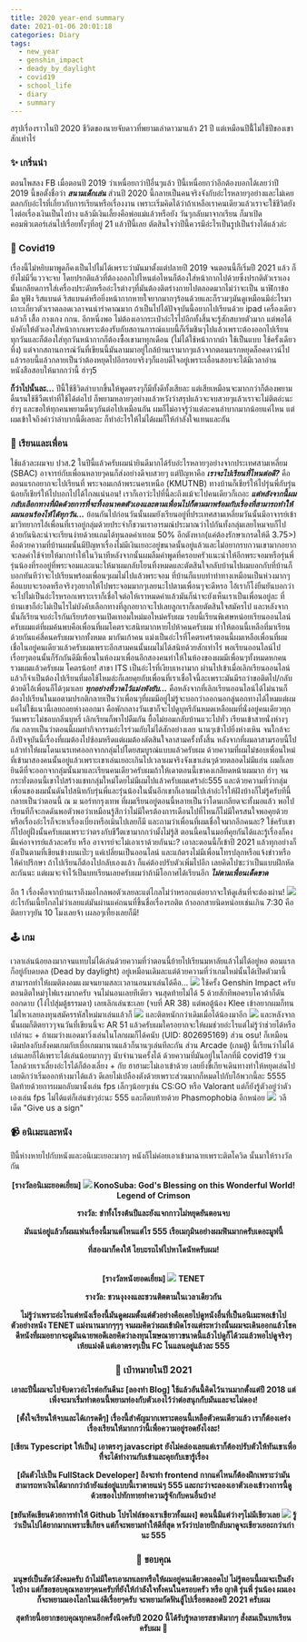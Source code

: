 ```yaml
---
title: 2020 year-end summary
date: 2021-01-06 20:01:18
categories: Diary
tags: 
  - new_year
  - genshin_impact
  - deady_by_daylight
  - covid19
  - school_life
  - diary
  - summary
---
```

สรุปเรื่องราวในปี 2020 ชีวิตของนายจับดาวที่พยามเล่าดาวมาแล้ว 21 ปี แต่เหมือนปีนี้้ไม่ใช้ปีของเขาสักเท่าไร่<!--more-->
### ✨ เกริ่นนํา
ตอนโพสลง FB เมื่อตอนปี 2019 ว่าเหนื่อยกว่าปีอื่นๆแล้ว ปีนี้เหนื่อยกว่าอีกต้องบอกได้เลยว่าปี 2019 
นี้ขอตั้งชื่อว่า **___สนามเด็กเล่น___** ส่วนปี 2020 นี้กลายเป็นคนจริงจังกับอ่ะไรหลายๆอย่างและไม่เคยตลกกับอ่ะไรที่เกี่ยวกับการเรียนหรือเรื่องงาน เพราะเริ่มคิดได้ว่าถ้าเหลือเราคนเดียวแล้วเราจะใช้ชีวิตยังไงต่อเรื่องเงินเป็นไงบ้าง 
แล้วมีเงินเลี้ยงคือพ่อแม่แล้วหรือยัง วันๆกลับมาจากเรียน ก็มาเปิดคอมพิวเตอร์เล่นไปเรื่อยทั้งๆที่อยู่ 21 แล้วปีนี้เลย
ตัตสินใจว่าปีนี้ควรมีอ่ะไรเป็นรูปเป็นร่างได้แล้วล่ะ
### 🦠 Covid19
เรื่องนี้ไม่หยิบมาพูดก็คงเป็นไปไม่ได้เพราะว่ามันมาตั้งแต่ปลายปี 2019 
จนตอนนี้ก็เริ่มปี 2021 แล้ว ก็ยังไม่มีวี่แววจะจบ
โดยปรกติแล้วที่ต้องออกไปไหนต่อไหนก็ต้องใส่หน้ากากไปด้วยซึ่งปรกติตัวเราเองนั้นเกลียดการใส่เครื่องประดับหรืออ่ะไรต่างๆที่มันต้องติตร่างกายไปตลอดมากไม่ว่าจะเป็น นาฬิกาข้อมือ หูฟัง ริสแบนด์ ริสแบนด์หรือยิ่งหน้ากากหายใจยากมากๆร้อนด้วยและก็รวมๆมันดูเหมือนมีอ่ะไรมาเกาะเกี่ยวตัวเราตลอดเวลาจนน่ารำคาณมาก 
ถ้าเป็นไปได้ปัจจุบันนี้อยากไปเรียนด้วย ipad เครื่องเดียวแล้วก็ เสื้อ กางเกง กกน. อีกหนึ่งพอ ไม่ต้องเอากระเป๋าอ่ะไรไปอีกทั้งสิ้นจะรู้สักสบายตัวมาก แต่พอได้บังคับให้ตัวเองใส่หน้ากากเพราะต้องรับกับสถานการณ์แบบนี้ก็เริ่มชินๆไปแล้วเพราะต้องออกไปเรียนทุกวันและก็ต้องใส่ทุกวันหน้ากากก็ต้องซื้อเขามาทุกเดือน 
(ไม่ได้ใช้หน้ากากผ้า ใช้เป็นแบบ ใช้ครั้งเดียวทิ้ง) 
แต่จากสถานการณ์วันที่เขียนนี้มันลามมาอยู่ใกล้บ้านเรามากๆแล้วจากตอนแรกหยุดล็อคดาวน์ไปแล้วรอบนี้แล้วกลายเป็นว่าต้องหยุดไปอีกรอบจริงๆก็แอบดีใจอยู่เพราะเลื่อนสอบจะได้มีเวลาอ่านหนังสือสอบให้มากกว่านี้ ฮ่าๆ5

**ก็ว่าไปนั้นละ...**
ปีนี้ใช้ชีวิตลำบากขึ้นให้พูดตรงๆก็มีทั้งดีทั้งเสียละ แต่เสียเหมือนจะมากกว่าก็ต้องพยามดิ้นรนใช้ชีวืตเท่าที่ใช้ได้ต่อไป ก็พยามหลายๆอย่างแล้วหวังว่าสรุปแล้วจะจบสวยๆแล้วเราจะไม่ติตอ่ะนะ ฮ่าๆ 
และขอให้ทุกคนพยามดิ้นๆกันต่อไปเหมือนกัน ผมก็ไม่อาจรู้ว่าแต่ละคนลำบากมากน้อยแค่ไหน 
แต่ผมเข้าใจถึงคำว่าลำบากนี้ดีเลยละ ก็ทำอ่ะไรให้ไม่ได้ผมก็ให้กำลังใจแทนและกัน
### 🎒 เรียนและเพื่อน
ใช้แล้วละผมจบ ปวส.2 ในปีนี้แล้วครับผมน่ายินดีมากได้รับอ่ะไรหลายๆอย่างจากประเทศสามเหลี่ยม (SBAC) อาจารย์กับเพื่อนหลายๆคนก็ส่งอย่างดีจบสวยๆ แต่ปัญหาคือ ___เราจะไปเรียนที่ไหนต่อดี?___
คือตอนแรกอยากจะไปเรียนที่ พระจอมเกล้าพระนครเหนือ (KMUTNB) ทางบ้านก็เชียร์ให้ไปรุ่นพี่กับรุ่นน้อยก็เชียร์ให้ไปบอกไปได้ไกลแน่นอน! เราก็เอาว่ะไปที่นี้ละถึงแม้จะไปคนเดียวก็เถอะ
___แต่หลังจากนี้ผมกลับเลือกทางที่ผิดด้วยการที่จะทิ้งอนาคตตัวเองและตามเพื่อนไปก็ตามมาพร้อมกับเรื่องที่สามารถทำให้ผมนอนร้องไห้ได้ทุกวัน...___
ย้อนกันไปก่อนวันนั้นผมยังเรียนอยู่ที่ประเทศสามเหลี่ยมวันนั้นมีอาจารย์เข้ามาวิทยากรไอ้เพื่อนที่เราอยู่กลุ่มด้วยประจำก็ชวนเราอารมณ์ประมาณว่าไปกันทั้งกลุ่มเลยไหมจบก็ไปด้วยกันนิละน่าจะเรียนง่ายด้วยแถมได้ทุนลดค่าเทอม 50% อีกตังหาก(แค่ต้องรักษาเกรดให้ดี 3.75>) คือด้วยความที่บ้านผมนั้นมีปัญหาเรื่องไม่มีเงินเยอะอยู่ขนาดนั้นอยู่แล้วและไม่อยากรบกวนเขามากอยากจะลดค่าใช้จ่ายให้มากทำให้ในวินาทีหลังจากนั้นผมลืมคำพูดที่ครอบครัวแนะนำให้อีกพระจอมหรือรุ่นพี่รุ่นน้องที่รออยู่ที่พระจอมและแนะให้มาผมกลับโยนทิ้งหมดและตัตสินใจกลับบ้านไปผมบอกกับที่บ้านก็บอกทันทีว่าจะไปเรียนพร้อมเพื่อนๆผมไม่ไปแล้วพระจอม ที่บ้านก็แบบทำท่าทางเหมือนเป็นห่วงมากๆคือแบบจะรอดหรือจริงๆอยากให้ไปพระจอมมากๆเลยนะไปตามเพื่อนๆจะดีหรอ ไอ้เราก็โง่ยืนยันบอกว่าจะไปไม่เป็นอ่ะไรหรอกเพราะเราก็เชื่อใจต่อให้เราหมดค่าแล้วมันก็น่าจะยังเห็นเราเป็นเพื่อนอยู่ละ ที่บ้านเขาก็อ่ะไม่เป็นไรไม่บังคับเลือกทางที่ลูกอยากจะไปเลยลูกเราก็เลยตัตสินใจสมัครไป
และหลังจากนั้นก็เรียนจบอ่ะไรกันเรียบร้อยจนเปิดเทอมใหม่มอใหม่ครับผม 
รอบนี้เรียนพิเศษหน่อยเรียนออนไลน์ครับผมแต่ที่ผมค้นพบคือเพื่อนที่ผมโคตรจะสนิทมากหายไปห้าคนครับผม
ทำให้ตอนนี้เหลือที่มาเรียนด้วยกันแค่สี่คนครับผมจากทั้งหมด มากันเก้าคน แม่งเป็นอ่ะไรที่โคตรเศร้าตอนนี้ผมเหลือเพื่อนที่ผมเชื่อในอยู่คนเดียวแล้วครับผมเพราะอีกสามคนนั้นผมไม่ได้สนิทด้วยสักเท่าไร่
พอเรียนออนไลน์ไปเรื่อยๆตอนนั้นก็รักกันดีมีเพื่อนในห้องมาเพื่อนอีกสองคนทำให้ในห้องของผมมีเพื่อนๆทั้งหมดหกคนรวมผมแล้วครับผม โคตรน้อย! สาขา ITS เป็นอ่ะไรที่เงียบเหงามาก
ผ่านไปเข้าเมื่อเลิกเรียนออนไลน์แล้วก็จำเป็นต้องไปเรียนที่มอใช้ไหมล่ะก็เลยคุยกับเพื่อนที่เราเชื่อใจนี้ละเพราะมันมีรถว่าขอติตไป/กลับด้วยดิไอ้เพื่อนก็ได้ๆมาเลย
___ทุกอย่างที่วาดไว้แม่งพังยับ...___
คือหลังจากที่เลิกเรียนออนไลน์ได้ไม่นานก็ต้องไปเรียนในมอตามปรกติกลายเป็นว่าเพื่อนๆที่ผมมีอยู่ไม่รู้จะบอกว่าออกนอกลู่นอกทางได้ไหมแต่ผมแค่ไม่ใช้แนวนี้เลยถอยห่างออกมา
คือพักกลางวันเขาก็จะไปดูบุหรีกันหมดเหลือผมที่นั่งอยู่คนเดียวทุกวันเพราะไม่ชอบกลิ่นบุหรี่
เลิกเรียนก็พาไปดืมกัน
ยื้อไม่ยอมกลับบ้านแวะไปทั่ว
เรียนเข้าสายนั่งห่างๆกัน
กลายเป็นว่าตอนนี้ผมทำกิจกรรมอ่ะไรร่วมกับไม่ได้สักอย่างเลย นานๆเข้าไปยิ่งห่างเหิน
จนใกล้จะถึงปัจจุบันนี้เรื่องที่ผมต้องไปซ้อมหรีดแต่ผมต้องตัตสินใจลาสามครั้งทั้งสิ้น
หลังจากที่ผมลาสามรอบนี้ไปแล้วทำให้ผมโดนเนรเทศออกจากกลุ่มไปโดยสมบูรณ์แบบแล้วครับผม
ด้วยความที่ผมไม่ชอบเพื่อนใหม่ที่เข้ามาสองคนนั้นอยู่แล้วเพราะเขาเล่นเยอะเกินไปเวลาผมจริงจังเขาเล่นๆด้วยตลอดไม่มีแก่น
ผมก็เลยยินดีที่จะออกจากลุ่มนั้นมาและเรียนคนเดียวครับผมถ้าให้เดาตอนนี้เขาคงเกลียดหน้าผมมาก ฮ่าๆ จนกระทั่งตอนนี้เขาไปสร้างแชทกลุ่มใหม่โดยไม่มีผมไปแล้วครับผมเศร้าอ่ะ555
และด้วยความที่ว่ากลุ่มเพื่อนของผมนั้นดันไปสนิทกับรุ่นพี่และรุ่นน้องในนั้นอีกเขาก็เอาผมไปเล่าอ่ะไรให้ฝังบ้างก็ไม่รู้ครับทีนี้กลายเป็นว่าตอนนี้ ณ ม นอร์ทกรุงเทพ ที่ผมเรียนอยู่ตอนนี้หลายเป็นว่าโดนเกลียดจะทั้งมอแล้ว พอไปเรียนทีก็จะกดดันพอตัวพอว่าเหมือนรู้สึกว่าไม่มีใครต้องการเดือนไปที่ไหนก็ไม่มีใครสนใจพอคุยด้วยหรือเรื่องอ่ะไรก็จะหาเรื่องเบี่ยงหรือเมินไปเลยก็มี
และถามว่าเพื่อนที่ผมเชื่อใจมากอีกคนละ? ใช้ครับเขาก็ไปอยู่ฝั่งนั้นครับผมเพราะว่าตรงกับชีวิืตเขามากกว่ามั้งไม่รู้สิ
ตอนนี้คนในมอที่คุยกันได้และรู้เรื่องก็คงมีแค่อาจารย์แล้วละครับ หรือ อาจารย์จะไม่เอาเราด้วยกันนะ?
เอาละตอนนี้ก็เข้าปี 2021 แล้วทุกอย่างก็ยังเป็นตามที่เขียนข้างบนเป๊ะๆ แค่เปลี่ยนเป็นออนไลน์ และแก้ตรงไม่มีเพื่อนโทรปลุกหรือแจ้งข่าวหรือให้คำปรึกษา ถ้าไปเรียนก็ต้องไปกลับเองแล้ว
ก็แค่ต้องปรับตัวเพิ่มไปอีก เลยคิดไปซะว่าเป็นแบบฝึกหัดละกันนะ 
แต่ผมจะจำไว่้เป็นบทเรียนเลยครับผมว่าถ้ามีโอกาศได้เรียนอีก **___ไม่ตามเพื่อนเด็ดขาด___**

อีก 1 เรื่องคือจากบ้านเราถึงมอไกลพอตัวเลยละแต่ไกลไม่ว่าหรอกแต่อยากจะให้ดูเส้นที่จะต้องผ่าน!
![](/images/Screen-Shot-2564-01-06-at-20.48.35.png)
อ่ะไรกันเนี้ยไกลไม่ว่าเลยแต่มันผ่านแค่ถนนที่ขึ้นชื่อเรื่องรถติต ถ้าออกสายนิดหน่อยเช่นเกิน 7:30 คือติตยาวๆยัน 10 โมงเลยจ้า เผลอๆเที้ยงเลยก็มี!

### 🕹️ เกม
เวลาเล่นน้อยลงมากจนแทบไม่ได้เล่นด้วยความที่ว่าตอนนี้ย้ายไปเรียนมหาลัยแล้วไม่ได้อยู่หอ
ตอนแรกก็อยู่กับดบดล (Dead by daylight) อยู่เหมือนเดิมละแต่ด้วยความที่ว่าเกมใหม่นั้นได้เปิดตัวมานี้สามารถทำให้ผมติตงอมแงมจนยามสละเวลานอนมาเล่นได้คือ...
![](/images/131391275_1542918432764944_7617891288644500769_n.png)
ใช้ครั้ง Genshin Impact ครับตอนติตใหม่ๆไฟแรงมากครับ จนไม่นอนเลยทีเดียว
จนสุดท้ายไม่ได้ 5 ด้วยสักทีพอครบโควต้าก็ดันออกดาบ (โง่ไปสุ่มตู้ธรรมดา) เลยเลิกเล่นซะเลย (จบที่ AR 38)
แต่พอตู้น้อง Klee เข้าอยากผมก็ทนไม่ไหวเลยลงทุนสมัครรหัสใหม่มาเล่นแล้วก็
![](/images/122431654_3347092882078600_3773520967084449276_o.png)
และติตหนักกว่าเดิมเมื่อได้น้องมาอีก
![](/images/127011626_3434665696654651_6856681359290668123_o.png)
และหลังจากนั้นผมก็ติตยาวๆจนวันที่เขียนนี้จะ AR 51 แล้วครับผมใครอยากจะให้ผมช่วยอ่ะไรแต่ไม่รู้ว่าช่วยได้หรือเปล่านะ + ถ้าผมว่างแอดมาวิ่งเล่นในโลกผมก็ได้คนับ
(UID: 802695169)
ส่วน osu! ก็เหมือนเดิมปลงกับสังคมเกมกับเบื่อเกมมานานแล้วก็นานๆเล่นทีละกัน
ส่วน Arcade (เกมตู้) นี้เรียนว่าไม่ได้เล่นเลยก็ได้เพราะได้เล่นน้อยมากๆๆ นับจำนวนครั้งได้ ด้วยความที่มันอยู่ในโลกที่มี covid19 ร่วมโลกด้วยเราเลี่ยงอ่ะไรได้ก็ต้องเลี่ยง + กับ ฮาฮามะไม่เอาเข้าด้วย เลยยิ่งขี้เกียจเดินทางทำให้หยุดเล่นไปเลยดิกว่าเริ่มออกห้างมาได้แล้ว ดีเลยไม่เปลืองตังด้วยเพราะส่วนมากก็หมดไปกับไอ้พวกนี้ละ 5555
ปิดท้ายด้วยการผมกลับมานั้งเล่น fps เล็กๆน้อยๆเช่น CS:GO หรือ Valorant แต่ก็ยังรู้ตัวอยู่ว่าตัวเองเล่น fps ไม่ได้แต่ก็เล่นขำๆอ่ะนะ 555 และก็ตบท้ายด้วย Phasmophobia อีกหน่อย
![](/images/phasmophobia_6114071.png)
วลีเด็ด "Give us a sign"
### 📹  อนิเมะและหนัง
ปีนี้ห่างหายไปกับหนังและอนิเมะเยอะมากๆ หนังก็ไม่ค่อยเอาเข้ามาฉายเพราะติตโควิด
นั้นมาให้รางวัลกัน
<html>
<div align="center" style="text-align: center">
  <b>[รางวัลอนิเมะยอดเยี่ยม]<b>
  <img src="/images/191115070015382.webp" style="hight: auto; max-width: 150px;">
  <b>KonoSuba: God's Blessing on this Wonderful World! Legend of Crimson</b><br>
  <p>รางวัล: ขำทั้งโรงต้นปีและยังแจกกาวไม่หยุดยันตอนจบ<div>
  <p>มันแน่อยู่แล้วก็ผมแฟนเรื่องนี้มาแต่ไหนแต่ไร 555 เรือเมกุมินอย่างผมฟินมากครับเดอะมูฟนี้</p>
  <p>ที่สองมาก็คงให้ ไยบะรถไฟไปหาโดนัทครับผม!</p>
  <br>
  <b>[รางวัลหนังยอดเยี่ยม]<b>
  <img src="/images/Tenet_movie_poster.webp" style="hight: auto; max-width: 150px;">
  <b>TENET</b><br>
  <p>รางวัล: ชวนงุงงงและชวนติตตามในเวลาเดียวกัน<div>
  <p>ไม่รู้ว่าเพราะอ่ะไรแต่หนังเรื่องนี้มันดูดผมตั้งแต่ตัวอย่างคือเคยไปดูหนังอื่นที่เป็นอนิเมะพอเข้าไปตัวอย่างหนัง TENET แม่งนานมากๆๆๆ จนผมคิดว่าผมเข้าผิดโรงแต่ระหว่างนั้นผมจะเดินออกแล้วโชคดีหนังที่ผมอยากจะดูมันฉายพอดีเลยคิดว่าลงทุนโฆษณายาวขนาดนี้แล้วไปดูก็ได้วะแล้วพอไปดูจริงๆเห้ยแม่งดี แต่เอาตรงๆเป็น FC โนแลนอยู่แล้วละ 555</p>
</div>
</html>

### 🌠  เป๋าหมายในปี 2021
เอาละปีนี้ผมจะไปจับดาวอ่ะไรต่อกันดีนะ
**[ลองทำ Blog]**
ใช้แล้วอันนี้คิดไว้นานมากตั้งแต่ปี 2018 แต่เพิ่งจะมาเริ่มทำตอนนี้พยามท่องกับตัวเองไว้ว่าต่อสนุกกับมันและจะไม่ดอง!

**[ตั้งใจเรียนให้จบและได้เกรดดีๆ]**
เรื่องนี้สำคัญมากเพราะตอนนี้เหลือตัวคนเดียวแล้ว เราก็ต้องเคร่งเรื่องเรียนให้มากกว่านี้เพื่อความอยู่รอดยังไงละ!

**[เขียน Typescript ให้เป็น]**
เอาตรงๆ javascript ยังไม่คล่องเลยแต่เราก็ต้องปรับตัวให้ทันเขาเพื่อทีี่จะได้ทำงานกับเข้าและคุยกับเขารู้เรื่อง

**[ผันตัวไปเป็น FullStack Developer]**
ถึงจะทำ frontend กากแค่ไหนก็ต้องฝึกเพราะว่ามันสามารถหาเงินได้มากกว่าถ้ายังแช่อยู่แบบนี้เราตายแน่ๆ 555
และกะว่าจะลองเอาตัวเองเข้าวงการนี้ดูด้วยของไปทักทายทำความรู้จักกับคนอื่นบ้าง!

**[ขยันหัดเขียนด้วยการทำให้ Github โปรไฟล์ของเราเขียวทั้งแผง]**
ตอนนี้มีแต่ว่างๆไม่มีเขียวเลย
![](/images/Screen-Shot-2564-01-06-at-22.25.44.png)
รู้ว่าเป็นไปได้ยากมากเพราะขี้เกียจ แต่ก็จะพยามทำให้ดีที่สุด หวังว่าปลายปีกลับมาดูจะเขียวเยอะกว่าเก่านะ 555
### 🎉 ขอบคุณ
มนุษย์เป็นสัตว์สังคมครับ ถ้าไม่มีใครเอาผทเลยหรือให้ผมอยู่คนเดียวตลอดไป ไม่รู้ตอนนี้ผมจะเป็นยังไงบ้าง
แต่ก็ขอขอบคุณหลายๆคนครับที่ยังให้กำลังใจทั้งคนในครอบครัว หรือ ญาติ รุ่นพี่ รุ่นน้อง ผมเองก็จะพยามมองโลกในแง่ดีเรื่อยๆครับ
จะพยามกัดฟันสู้ไปเรื่อยตลอดปี 2021 ครับผม

**สุดท้ายนี้อยากขอบคุณทุกคนอีกครั้งนึงครับปี 2020 นี้ได้รับรู้หลายรสชาติมากๆ สั่งสมเป็นบทเรียนครับผม 🙏**